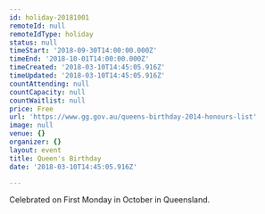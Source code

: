 ```yaml
---
id: holiday-20181001
remoteId: null
remoteIdType: holiday
status: null
timeStart: '2018-09-30T14:00:00.000Z'
timeEnd: '2018-10-01T14:00:00.000Z'
timeCreated: '2018-03-10T14:45:05.916Z'
timeUpdated: '2018-03-10T14:45:05.916Z'
countAttending: null
countCapacity: null
countWaitlist: null
price: Free
url: 'https://www.gg.gov.au/queens-birthday-2014-honours-list'
image: null
venue: {}
organizer: {}
layout: event
title: Queen's Birthday
date: '2018-03-10T14:45:05.916Z'

---
```

Celebrated on First Monday in October in Queensland.
